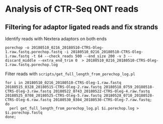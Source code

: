 # Analysis of CTR-Seq ONT reads

## Filtering for adaptor ligated reads and fix strands
Identify reads with Nextera adaptors on both ends
```
porechop -o 20180510_0216_20180510-CTRS-Oleg-1.raw.fastq.porechop.fastq -i 20180510_0216_20180510-CTRS-Oleg-1.raw.fastq -t 64 --check_reads 500 --end_size 200 -v 3 --discard_middle --extra_end_trim 0  > 20180510_0216_20180510-CTRS-Oleg-1.raw.fastq.porechop.log
```

Filter reads with `scripts/get_full_length_from_porechop_log.pl`
```
for i in 20180510_0216_20180510-CTRS-Oleg-1.raw.fastq 20180515_0328_20180515-CTRS-Oleg-2.raw.fastq 20180518_0759_20180518-CTRS-Oleg-3.raw.fastq 20180522_0743_20180522-CTRS-Oleg-4.raw.fastq 20180525_0708_20180525-CTRS-Oleg-5.raw.fastq 20180528_0710_20180528-CTRS-Oleg-6.raw.fastq 20180530_0304_20180530-CTRS-Oleg-7.raw.fastq;
do
  perl get_full_length_from_porechop_log.pl $i.porechop.log > $i.porechop.fastq
done;
```
